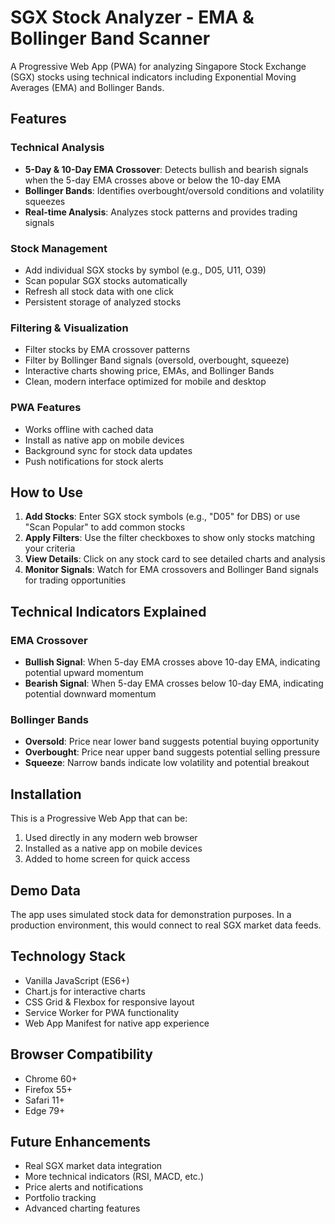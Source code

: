 # SGX Stock Analyzer - EMA & Bollinger Band Scanner

A Progressive Web App (PWA) for analyzing Singapore Stock Exchange (SGX) stocks using technical indicators including Exponential Moving Averages (EMA) and Bollinger Bands.

## Features

### Technical Analysis
- **5-Day & 10-Day EMA Crossover**: Detects bullish and bearish signals when the 5-day EMA crosses above or below the 10-day EMA
- **Bollinger Bands**: Identifies overbought/oversold conditions and volatility squeezes
- **Real-time Analysis**: Analyzes stock patterns and provides trading signals

### Stock Management
- Add individual SGX stocks by symbol (e.g., D05, U11, O39)
- Scan popular SGX stocks automatically
- Refresh all stock data with one click
- Persistent storage of analyzed stocks

### Filtering & Visualization
- Filter stocks by EMA crossover patterns
- Filter by Bollinger Band signals (oversold, overbought, squeeze)
- Interactive charts showing price, EMAs, and Bollinger Bands
- Clean, modern interface optimized for mobile and desktop

### PWA Features
- Works offline with cached data
- Install as native app on mobile devices
- Background sync for stock data updates
- Push notifications for stock alerts

## How to Use

1. **Add Stocks**: Enter SGX stock symbols (e.g., "D05" for DBS) or use "Scan Popular" to add common stocks
2. **Apply Filters**: Use the filter checkboxes to show only stocks matching your criteria
3. **View Details**: Click on any stock card to see detailed charts and analysis
4. **Monitor Signals**: Watch for EMA crossovers and Bollinger Band signals for trading opportunities

## Technical Indicators Explained

### EMA Crossover
- **Bullish Signal**: When 5-day EMA crosses above 10-day EMA, indicating potential upward momentum
- **Bearish Signal**: When 5-day EMA crosses below 10-day EMA, indicating potential downward momentum

### Bollinger Bands
- **Oversold**: Price near lower band suggests potential buying opportunity
- **Overbought**: Price near upper band suggests potential selling pressure
- **Squeeze**: Narrow bands indicate low volatility and potential breakout

## Installation

This is a Progressive Web App that can be:
1. Used directly in any modern web browser
2. Installed as a native app on mobile devices
3. Added to home screen for quick access

## Demo Data

The app uses simulated stock data for demonstration purposes. In a production environment, this would connect to real SGX market data feeds.

## Technology Stack

- Vanilla JavaScript (ES6+)
- Chart.js for interactive charts
- CSS Grid & Flexbox for responsive layout
- Service Worker for PWA functionality
- Web App Manifest for native app experience

## Browser Compatibility

- Chrome 60+
- Firefox 55+
- Safari 11+
- Edge 79+

## Future Enhancements

- Real SGX market data integration
- More technical indicators (RSI, MACD, etc.)
- Price alerts and notifications
- Portfolio tracking
- Advanced charting features